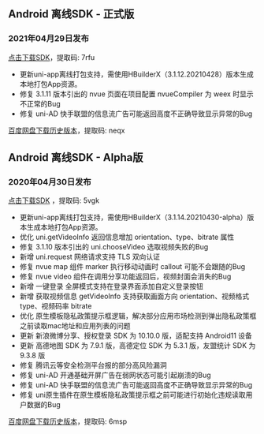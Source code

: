 ## Android 离线SDK - 正式版

### 2021年04月29日发布
[点击下载SDK](https://pan.baidu.com/s/14SZ-CjlbaNtGHk3CpamgXQ)，提取码: 7rfu

+ 更新uni-app离线打包支持，需使用HBuilderX（3.1.12.20210428）版本生成本地打包App资源。
+ 修复 3.1.11 版本引出的 nvue 页面在项目配置 nvueCompiler 为 weex 时显示不正常的Bug
+ 修复 uni-AD 快手联盟的信息流广告可能返回高度不正确导致显示异常的Bug


[百度网盘下载历史版本](https://pan.baidu.com/s/1Gpbnq3wLvvnRO6W-SlvVpA)，提取码: neqx



## Android 离线SDK - Alpha版

### 2020年04月30日发布
[点击下载SDK](https://pan.baidu.com/s/1NLBTW94Im_zg5R38Wiijdg) ，提取码: 5vgk

+ 更新uni-app离线打包支持，需使用HBuilderX（3.1.14.20210430-alpha）版本生成本地打包App资源。
+ 优化 uni.getVideoInfo 返回信息增加 orientation、type、bitrate 属性	
+ 修复 3.1.10 版本引出的 uni.chooseVideo 选取视频失败的Bug
+ 新增 uni.request 网络请求支持 TLS 双向认证
+ 修复 nvue map 组件 marker 执行移动动画时 callout 可能不会跟随的Bug
+ 修复 nvue video 组件在调用分享功能返回后，视频封面会消失的Bug
+ 新增 一键登录 全屏模式支持在登录界面添加自定义登录按钮
+ 新增 获取视频信息 getVideoInfo 支持获取画面方向 orientation、视频格式 type、视频码率 bitrate
+ 优化 原生模板隐私政策提示框逻辑，解决部分应用市场检测到弹出隐私政策框之前读取mac地址和应用列表的问题
+ 更新 新浪微博分享、授权登录 SDK 为 10.10.0 版，适配支持 Android11 设备
+ 更新 高德地图 SDK 为 7.9.1 版，高德定位 SDK 为 5.3.1 版，友盟统计 SDK 为 9.3.8 版
+ 修复 腾讯云等安全检测平台报的部分高风险漏洞
+ 修复 uni-AD 开通基础开屏广告在弱网状态可能引起崩溃的Bug
+ 修复 uni-AD 快手联盟的信息流广告可能返回高度不正确导致显示异常的Bug
+ 修复 uni原生插件在原生模板隐私政策提示框之前可能进行初始化违规读取用户数据的Bug

[百度网盘下载历史版本](https://pan.baidu.com/s/10fne34bwxWGtDJTd4PhroA)，提取码: 6msp
